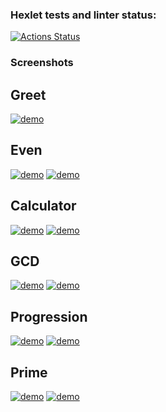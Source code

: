### Hexlet tests and linter status:
[![Actions Status](https://github.com/RedGradient/java-project-61/workflows/hexlet-check/badge.svg)](https://github.com/RedGradient/java-project-61/actions)


### Screenshots


## Greet
[![demo](https://asciinema.org/a/sy6jMS7qOBagozMkoKvmCl2nA.svg)](https://asciinema.org/a/sy6jMS7qOBagozMkoKvmCl2nA)


## Even
[![demo](https://asciinema.org/a/HGzm33uRCRBUeb4ATs13zYIkh.svg)](https://asciinema.org/a/HGzm33uRCRBUeb4ATs13zYIkh)
[![demo](https://asciinema.org/a/O9kdlVfHLCQgRx4yaGKSznVXC.svg)](https://asciinema.org/a/O9kdlVfHLCQgRx4yaGKSznVXC)


## Calculator
[![demo](https://asciinema.org/a/qQMBeMmpaMkIngimPtEIR3LNJ.svg)](https://asciinema.org/a/qQMBeMmpaMkIngimPtEIR3LNJ)
[![demo](https://asciinema.org/a/qqn1TjNdIqOc6zxpaBT6WnjAD.svg)](https://asciinema.org/a/qqn1TjNdIqOc6zxpaBT6WnjAD)


## GCD
[![demo](https://asciinema.org/a/TwdzSpRHYU7jp2v6kYYV4j0aH.svg)](https://asciinema.org/a/TwdzSpRHYU7jp2v6kYYV4j0aH)
[![demo](https://asciinema.org/a/2bWTw9sgunSVTk9MTvkPM36KT.svg)](https://asciinema.org/a/2bWTw9sgunSVTk9MTvkPM36KT)


## Progression
[![demo](https://asciinema.org/a/Q7zJ2qTEoSsEWkQL0LOt6bjwX.svg)](https://asciinema.org/a/Q7zJ2qTEoSsEWkQL0LOt6bjwX)
[![demo](https://asciinema.org/a/R3Lo3FLd3edyjbPM67frYGkUK.svg)](https://asciinema.org/a/R3Lo3FLd3edyjbPM67frYGkUK)


## Prime
[![demo](https://asciinema.org/a/nc3gNXSt6hNsmy6Hwm3l0ob3Y.svg)](https://asciinema.org/a/nc3gNXSt6hNsmy6Hwm3l0ob3Y)
[![demo](https://asciinema.org/a/xCsSR5HLoY5ErcelHQ49BJ4Xd.svg)](https://asciinema.org/a/xCsSR5HLoY5ErcelHQ49BJ4Xd)

